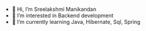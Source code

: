 - 👋 Hi, I’m Sreelakshmi Manikandan
- 👀 I’m interested in Backend development
- 🌱 I’m currently learning Java, Hibernate, Sql, Spring

